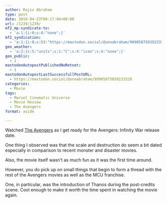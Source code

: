 ```yaml
---
author: Rajiv Abraham
type: post
date: 2018-04-23T00:17:04+00:00
url: /1239/1239/
mf2_mp-syndicate-to:
  - 'a:1:{i:0;s:4:"none";}'
mf2_syndication:
  - 'a:1:{i:0;s:53:"https://mastodon.social/@unoabraham/99905875039233328";}'
geo_weather:
  - 'a:2:{s:5:"units";s:1:"C";s:4:"icon";s:4:"none";}'
geo_public:
  - 1
mastodonAutopostPublishedNoRetoot:
  - 1
mastodonAutopostLastSuccessfullPostURL:
  - https://mastodon.social/@unoabraham/99905875039233328
categories:
  - Movie
tags:
  - Marvel Cinematic Universe
  - Movie Review
  - The Avengers
format: aside

---
```

Watched <a href="https://www.imdb.com/title/tt0848228/" target="_blank" rel="noopener">The Avengers</a> as I get ready for the Avengers: Infinity War release date.

One thing I observed was that the scale and destruction do seem a bit dated especially in comparison to recent monster and disaster movies.

Also, the movie itself wasn&#8217;t as much fun as it was the first time around.

However, you do pick up on small things that begin to form a thread with the rest of the Avengers movies as well as the MCU franchise.

One, in particular, was the introduction of Thanos during the post-credits scene. Cool enough to make it worth the time spent in watching the movie again.